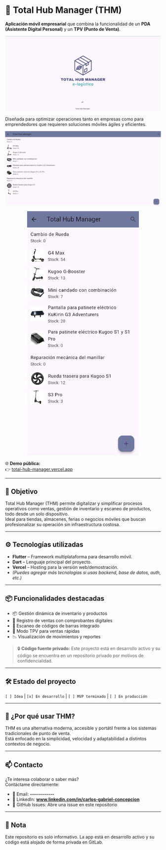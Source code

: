 # 📱 Total Hub Manager (THM)
**Aplicación móvil empresarial** que combina la funcionalidad de un **PDA (Asistente Digital Personal)** y un **TPV (Punto de Venta)**.  

![Captura Principal de la interfaz](src/img1.png)

Diseñada para optimizar operaciones tanto en empresas como para emprendedores que requieren soluciones móviles ágiles y eficientes.


![Captura de la interfaz del inventario (Versión Escritorio)](src/img2.png)

<p align="center">
  <img src="src/img3.png" alt="Captura de la interfaz del inventario (Versión móvil)">
</p>

🌐 **Demo pública:**  
👉 [total-hub-manager.vercel.app](https://total-hub-manager.vercel.app)

---

## 🎯 Objetivo

Total Hub Manager (THM) permite digitalizar y simplificar procesos operativos como ventas, gestión de inventario y escaneo de productos, todo desde un solo dispositivo.  
Ideal para tiendas, almacenes, ferias o negocios móviles que buscan profesionalizar su operación sin infraestructura costosa.

---

## ⚙️ Tecnologías utilizadas

- **Flutter** – Framework multiplataforma para desarrollo móvil.
- **Dart** – Lenguaje principal del proyecto.
- **Vercel** – Hosting para la versión web/demostración.
- *(Puedes agregar más tecnologías si usas backend, base de datos, auth, etc.)*

---

## 📦 Funcionalidades destacadas

- 📦 Gestión dinámica de inventario y productos  
- 🧾 Registro de ventas con comprobantes digitales  
- 📲 Escaneo de códigos de barras integrado  
- 💼 Modo TPV para ventas rápidas  
- 📉 Visualización de movimientos y reportes

> 🔒 **Código fuente privado:** Este proyecto está en desarrollo activo y su código se encuentra en un repositorio privado por motivos de confidencialidad.

---

## 🛠️ Estado del proyecto

`[ ] Idea` | `[x] En desarrollo` | `[ ] MVP terminado` | `[ ] En producción`

---

## 📍 ¿Por qué usar THM?

THM es una alternativa moderna, accesible y portátil frente a los sistemas tradicionales de punto de venta.  
Está enfocado en la simplicidad, velocidad y adaptabilidad a distintos contextos de negocio.

---

## 📫 Contacto

¿Te interesa colaborar o saber más?  
Contáctame directamente:

- 📧 Email: **------------**
- 💼 LinkedIn: **www.linkedin.com/in/carlos-gabriel-concepcion**
- 💬 GitHub Issues: Abre una issue en este repositorio

---

## 📝 Nota

Este repositorio es solo informativo. La app está en desarrollo activo y su código está alojado de forma privada en GitLab.
